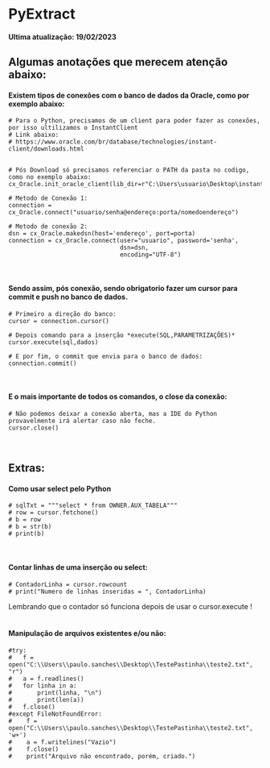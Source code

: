 <h1 id="title">PyExtract </h1>

<h4>Ultima atualização: 19/02/2023 </h4>
<h2 id='anotacoes'>
Algumas anotações que merecem atenção abaixo:
</h2>
  
<h4>Existem tipos de conexões com o banco de dados da Oracle, como por exemplo abaixo: </h4>

    # Para o Python, precisamos de um client para poder fazer as conexões, por isso ultilizamos o InstantClient
    # Link abaixo:
    # https://www.oracle.com/br/database/technologies/instant-client/downloads.html


    # Pós Download só precisamos referenciar o PATH da pasta no codigo, como no exemplo abaixo:
    cx_Oracle.init_oracle_client(lib_dir=r"C:\Users\usuario\Desktop\instantclient_21_9")
   
    # Metodo de Conexão 1: 
    connection = cx_Oracle.connect("usuario/senha@endereço:porta/nomedoendereço")
    
    # Metodo de conexão 2:
    dsn = cx_Oracle.makedsn(host='endereço', port=porta)
    connection = cx_Oracle.connect(user="usuario", password='senha',
                                   dsn=dsn,
                                   encoding="UTF-8")
<br>
<h4>
    Sendo assim, pós conexão, sendo obrigatorio fazer um cursor para commit e push no banco de dados. 
</h4>
    
    # Primeiro a direção do banco:
    cursor = connection.cursor()
    
    # Depois comando para a inserção *execute(SQL,PARAMETRIZAÇÕES)*
    cursor.execute(sql,dados)
    
    # E por fim, o commit que envia para o banco de dados:
    connection.commit()
<br>
<h4> E o mais importante de todos os comandos, o close da conexão: </h4>
    
    # Não podemos deixar a conexão aberta, mas a IDE do Python provavelmente irá alertar caso não feche.
    cursor.close()

<br>
<h2 id='extras'> Extras: </h2>
<h4> Como usar select pelo Python</h4>

    # sqlTxt = """select * from OWNER.AUX_TABELA"""
    # row = cursor.fetchone()
    # b = row
    # b = str(b)
    # print(b)

<br>
<h4> Contar linhas de uma inserção ou select: </h4>
    
    # ContadorLinha = cursor.rowcount
    # print("Numero de linhas inseridas = ", ContadorLinha)

<h7 style = bold> Lembrando que o contador só funciona depois de usar o cursor.execute ! </h7>
<br>
<br>
<h4> Manipulação de arquivos existentes e/ou não:  </h4>
    
    #try:
    #   f = open("C:\\Users\\paulo.sanches\\Desktop\\TestePastinha\\teste2.txt", "r")
    #   a = f.readlines()
    #   for linha in a:
    #       print(linha, "\n")
    #       print(len(a))
    #   f.close()
    #except FileNotFoundError:
    #    f = open("C:\\Users\\paulo.sanches\\Desktop\\TestePastinha\\teste2.txt", 'w+')
    #    a = f.writelines("Vazio")
    #    f.close()
    #    print("Arquivo não encontrado, porém, criado.")

